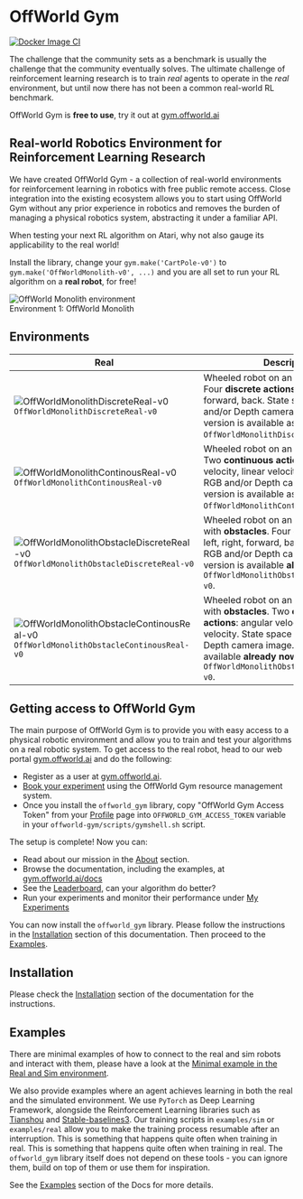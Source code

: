 # OffWorld Gym
[![Docker Image CI](https://github.com/offworld-projects/offworld-gym/actions/workflows/docker-image.yml/badge.svg?branch=main)](https://github.com/offworld-projects/offworld-gym/actions/workflows/docker-image.yml)

The challenge that the community sets as a benchmark is usually the challenge that the community eventually solves. The ultimate challenge of reinforcement learning research is to train *real* agents to operate in the *real* environment, but until now there has not been a common real-world RL benchmark.  

OffWorld Gym is **free to use**, try it out at [gym.offworld.ai](https://gym.offworld.ai)

## Real-world Robotics Environment for Reinforcement Learning Research

We have created OffWorld Gym - a collection of real-world environments for reinforcement learning in robotics with free public remote access. Close integration into the existing ecosystem allows you to start using OffWorld Gym without any prior experience in robotics and removes the burden of managing a physical robotics system, abstracting it under a familiar API.

When testing your next RL algorithm on Atari, why not also gauge its applicability to the real world!

Install the library, change your `gym.make('CartPole-v0')` to `gym.make('OffWorldMonolith-v0', ...)` and you are all set to run your RL algorithm on a **real robot**, for free!

![OffWorld Monolith environment](./docs/images/offworld-gym-monolith-v2.png)  
Environment 1: OffWorld Monolith



## Environments
| Real | Description |
| --- | --- |
| ![OffWorldMonolithDiscreteReal-v0](./docs/images/OffWorldMonolithDiscreteReal.png) `OffWorldMonolithDiscreteReal-v0`  | Wheeled robot on an uneven terrain. Four **discrete actions**: left, right, forward, back. State space is RGB and/or Depth camera image. Sim version is available as `OffWorldMonolithDiscreteSim-v0`. |
| ![OffWorldMonolithContinousReal-v0](./docs/images/OffWorldMonolithContinuousReal.png) `OffWorldMonolithContinousReal-v0`  | Wheeled robot on an uneven terrain. Two **continuous actions**: angular velocity, linear velocity. State space is RGB and/or Depth camera image. Sim version is available as `OffWorldMonolithContinousSim-v0`. |
| ![OffWorldMonolithObstacleDiscreteReal-v0](./docs/images/OffWorldMonolithObstacleDiscreteReal.png) `OffWorldMonolithObstacleDiscreteReal-v0`  | Wheeled robot on an uneven terrain with **obstacles**. Four **discrete actions**: left, right, forward, back. State space is RGB and/or Depth camera image. Sim version is available **already now** as `OffWorldMonolithObstacleDiscreteSim-v0`. |
| ![OffWorldMonolithObstacleContinousReal-v0](./docs/images/OffWorldMonolithObstacleContinuousReal.png) `OffWorldMonolithObstacleContinousReal-v0`  | Wheeled robot on an uneven terrain with **obstacles**. Two **continuous actions**: angular velocity, linear velocity. State space is RGB and/or Depth camera image. Sim version is available **already now** as `OffWorldMonolithObstacleContinousSim-v0`. |



## Getting access to OffWorld Gym
The main purpose of OffWorld Gym is to provide you with easy access to a physical robotic environment and allow you to train and test your algorithms on a real robotic system. To get access to the real robot, head to our web portal [gym.offworld.ai](https://gym.offworld.ai) and do the following:

  * Register as a user at [gym.offworld.ai](https://gym.offworld.ai).
  * [Book your experiment](https://gym.offworld.ai/book) using the OffWorld Gym resource management system.
  * Once you install the `offworld_gym` library, copy "OffWorld Gym Access Token" from your [Profile](https://gym.offworld.ai/account) page into `OFFWORLD_GYM_ACCESS_TOKEN` variable in your `offworld-gym/scripts/gymshell.sh` script.

The setup is complete! Now you can:

  * Read about our mission in the [About](https://gym.offworld.ai/about) section.
  * Browse the documentation, including the examples, at [gym.offworld.ai/docs](https://gym.offworld.ai/docs)
  * See the [Leaderboard](https://gym.offworld.ai/leaderboard), can your algorithm do better?
  * Run your experiments and monitor their performance under [My Experiments](https://gym.offworld.ai/myexperiments)

You can now install the `offworld_gym` library. Please follow the instructions in the [Installation](https://gym.offworld.ai/docs/installation.html) section of this documentation. Then proceed to the [Examples](https://gym.offworld.ai/docs/examples.html).



## Installation
Please check the [Installation](https://gym.offworld.ai/docs/installation.html) section of the documentation for the instructions.



## Examples
There are minimal examples of how to connect to the real and sim robots and interact with them, please have a look at the [Minimal example in the Real and Sim environment](https://gym.offworld.ai/docs/examples.html).

We also provide examples where an agent achieves learning in both the real and the simulated environment. We use ``PyTorch`` as Deep Learning Framework, alongside the Reinforcement Learning libraries such as [Tianshou](https://github.com/thu-ml/tianshou) and [Stable-baselines3](https://github.com/DLR-RM/stable-baselines3). Our training scripts in ``examples/sim`` or ``examples/real`` allow you to make the training process resumable after an interruption. This is something that happens quite often when training in real.
 This is something that happens quite often when training in real.  The `offworld_gym` library itself does not depend on these tools - you can ignore them, build on top of them or use them for inspiration.
 
See the [Examples](https://gym.offworld.ai/docs/examples.html) section of the Docs for more details.
